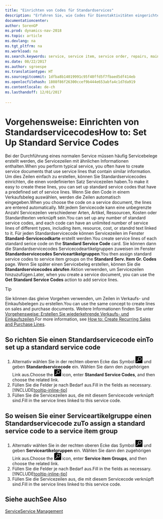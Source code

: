 ```yaml
---
title: "Einrichten von Codes für Standardservices"
description: "Erfahren Sie, wie Codes für Dienstaktivitäten eingerichtet werden, die Sie häufig ausführen."
documentationcenter: 
author: SorenGP
ms.prod: dynamics-nav-2018
ms.topic: article
ms.devlang: na
ms.tgt_pltfrm: na
ms.workload: na
ms.search.keywords: service, service item, service order, repairs, maintenance
ms.date: 08/22/2017
ms.author: sgroespe
ms.translationtype: HT
ms.sourcegitcommit: 1dfba8b14019991c95f40ffd5f7fbaed5df414eb
ms.openlocfilehash: 1808f86f26300ccef9b444e653abfa4c1d7da919
ms.contentlocale: de-ch
ms.lasthandoff: 12/01/2017

---
```


# <a name="how-to-set-up-standard-service-codes"></a><span data-ttu-id="63d82-103">Vorgehensweise: Einrichten von Standardservicecodes</span><span class="sxs-lookup"><span data-stu-id="63d82-103">How to: Set Up Standard Service Codes</span></span>
<span data-ttu-id="63d82-104">Bei der Durchführung eines normalen Service müssen häufig Servicebelege erstellt werden, die Servicezeilen mit ähnlichen Informationen enthalten.</span><span class="sxs-lookup"><span data-stu-id="63d82-104">When you perform typical service, you often have to create service documents that use service lines that contain similar information.</span></span> <span data-ttu-id="63d82-105">Um dies Zeilen einfach zu erstellen, können Sie Standardservicecodes einrichten, die einen vordefinierten Satz Servicezeilen haben.</span><span class="sxs-lookup"><span data-stu-id="63d82-105">To make it easy to create these lines, you can set up standard service codes that have a predefined set of service lines.</span></span> <span data-ttu-id="63d82-106">Wenn Sie den Code in einem Verkaufsbeleg auswählen, werden die Zeilen automatisch eingegeben.</span><span class="sxs-lookup"><span data-stu-id="63d82-106">When you choose the code on a service document, the lines are entered automatically.</span></span> <span data-ttu-id="63d82-107">Mit jedem Servicecode kann eine unbegrenzte Anzahl Servicezeilen verschiedener Arten, Artikel, Ressourcen, Kosten oder Standardtexten verknüpft sein.</span><span class="sxs-lookup"><span data-stu-id="63d82-107">You can set up any number of standard service codes, and each code can have an unlimited number of service lines of different types, including item, resource, cost, or standrd text linked to it.</span></span> <span data-ttu-id="63d82-108">Für jeden Standardservicecode können Servicezeilen im Fenster **Standard-Servicecodkarte** erstellt werden.</span><span class="sxs-lookup"><span data-stu-id="63d82-108">You create service lines of each standard serice code on the **Standard Service Code** card.</span></span> <span data-ttu-id="63d82-109">Sie können dann die Standardservicecodes Servicecodeartikelgruppen zuweisen im Fenster **Standardservicecodes Serviceartikelgruppen**.</span><span class="sxs-lookup"><span data-stu-id="63d82-109">You then assign standard service codes to service item groups on the **Standard Serv. Item Gr. Codes** page.</span></span> <span data-ttu-id="63d82-110">Wenn Sie später einen Servicebeleg erstellen, können Sie die **Standardservicecodes abrufen** Aktion verwenden, um Servicezeilen hinzuzufügen.</span><span class="sxs-lookup"><span data-stu-id="63d82-110">Later, when you create a service document, you can use the **Get Standard Service Codes** action to add service lines.</span></span>  
  
> [!Tip]
>  <span data-ttu-id="63d82-111">Sie können das gleive Vorgehen verwenden, um Zeilen in Verkaufs- und Einkaufsbelegen zu erstellen.</span><span class="sxs-lookup"><span data-stu-id="63d82-111">You can use the same concept to create lines on sales and purchase documents.</span></span> <span data-ttu-id="63d82-112">Weitere Informationen finden Sie unter [Vorgehensweise: Erstellen Sie wiederkehrende Verkaufs- und Einkaufszeilen](sales-how-work-standard-lines.md).</span><span class="sxs-lookup"><span data-stu-id="63d82-112">For more information, see [How to: Create Recurring Sales and Purchase Lines](sales-how-work-standard-lines.md).</span></span>    
  
## <a name="to-set-up-a-standard-service-code"></a><span data-ttu-id="63d82-113">So richten Sie einen Standardservicecode ein</span><span class="sxs-lookup"><span data-stu-id="63d82-113">To set up a standard service code</span></span>    
1. <span data-ttu-id="63d82-114">Alternativ wählen Sie in der rechten oberen Ecke das Symbol ![Nach Seite oder Bericht suchen](media/ui-search/search_small.png "Nach Seite oder Bericht suchen") und geben **Standardservicecode** ein. Wählen Sie dann den zugehörigen Link aus.</span><span class="sxs-lookup"><span data-stu-id="63d82-114">Choose the ![Search for Page or Report](media/ui-search/search_small.png "Search for Page or Report icon") icon, enter **Standard Service Codes**, and then choose the related link.</span></span>  
2. <span data-ttu-id="63d82-115">Füllen Sie die Felder je nach Bedarf aus.</span><span class="sxs-lookup"><span data-stu-id="63d82-115">Fill in the fields as necessary.</span></span> [!INCLUDE[tooltip-inline-tip](includes/tooltip-inline-tip_md.md)]  
4. <span data-ttu-id="63d82-116">Füllen Sie die Servicezeilen aus, die mit diesem Servicecode verknüpft sind.</span><span class="sxs-lookup"><span data-stu-id="63d82-116">Fill in the service lines linked to this service code.</span></span>  

## <a name="to-assign-a-standard-service-code-to-a-service-item-group"></a><span data-ttu-id="63d82-117">So weisen Sie einer Serviceartikelgruppe einen Standardservicecode zu</span><span class="sxs-lookup"><span data-stu-id="63d82-117">To assign a standard service code to a service item group</span></span>
1. <span data-ttu-id="63d82-118">Alternativ wählen Sie in der rechten oberen Ecke das Symbol ![Nach Seite oder Bericht suchen](media/ui-search/search_small.png "Nach Seite oder Bericht suchen") und geben **Serviceartikelgruppen** ein. Wählen Sie dann den zugehörigen Link aus.</span><span class="sxs-lookup"><span data-stu-id="63d82-118">Choose the ![Search for Page or Report](media/ui-search/search_small.png "Search for Page or Report icon") icon, enter **Service item Groups**, and then choose the related link.</span></span>  
2. <span data-ttu-id="63d82-119">Füllen Sie die Felder je nach Bedarf aus.</span><span class="sxs-lookup"><span data-stu-id="63d82-119">Fill in the fields as necessary.</span></span> [!INCLUDE[tooltip-inline-tip](includes/tooltip-inline-tip_md.md)]
3. <span data-ttu-id="63d82-120">Füllen Sie die Servicezeilen aus, die mit diesem Servicecode verknüpft sind.</span><span class="sxs-lookup"><span data-stu-id="63d82-120">Fill in the service lines linked to this service code.</span></span>  

## <a name="see-also"></a><span data-ttu-id="63d82-121">Siehe auch</span><span class="sxs-lookup"><span data-stu-id="63d82-121">See Also</span></span>
[<span data-ttu-id="63d82-122">Service</span><span class="sxs-lookup"><span data-stu-id="63d82-122">Service Management</span></span>](service-service.md)
